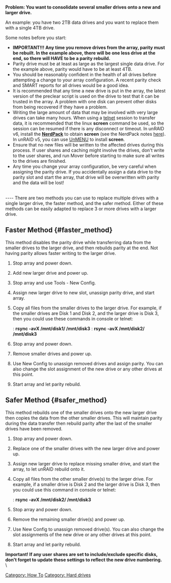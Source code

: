 \
**Problem: You want to consolidate several smaller drives onto a new and
larger drive.**

An example: you have two 2TB data drives and you want to replace them
with a single 4TB drive.

Some notes before you start:

- **IMPORTANT!!! Any time you remove drives from the array, parity
    must be rebuilt. In the example above, there will be one less drive
    at the end, so there will HAVE to be a parity rebuild.**
- Parity drive must be at least as large as the largest single data
    drive. For the example above, parity would have to be at least 4TB.
- You should be reasonably confident in the health of all drives
    before attempting a change to your array configuration. A recent
    parity check and SMART reports for all drives would be a good idea.
- It is recommended that any time a new drive is put in the array, the
    latest version of the preclear script is used on the drive to test
    that it can be trusted in the array. A problem with one disk can
    prevent other disks from being recovered if they have a problem.
- Writing the large amount of data that may be involved with very
    large drives can take many hours. When using a
    [telnet](telnet "wikilink") session to transfer data, it is
    recommended that the linux **screen** command be used, so the
    session can be resumed if there is any disconnect or timeout. In
    unRAID v6, install the
    **[NerdPack](http://lime-technology.com/forum/index.php?topic=37541)**
    to obtain **screen** (see the NerdPack notes
    [here](http://lime-technology.com/wiki/index.php/Upgrading_to_UnRAID_v6#Plugins)).
    In unRAID v5, you can use [UnMENU](UnRAID_Add_Ons#UnMENU "wikilink")
    to install **screen**.
- Ensure that no new files will be written to the affected drives
    during this process. If user shares and caching might involve the
    drives, don\'t write to the user shares, and run Mover before
    starting to make sure all writes to the drives are finished.
- Any time you change your array configuration, be very careful when
    assigning the parity drive. If you accidentally assign a data drive
    to the parity slot and start the array, that drive will be
    overwritten with parity and the data will be lost!

\
\-\-\-- There are two methods you can use to replace multiple drives
with a single larger drive, the faster method, and the safer method.
Either of these methods can be easily adapted to replace 3 or more
drives with a larger drive.

## Faster Method {#faster_method}

This method disables the parity drive while transferring data from the
smaller drives to the larger drive, and then rebuilds parity at the end.
Not having parity allows faster writing to the larger drive.

1. Stop array and power down.
2. Add new larger drive and power up.
3. Stop array and use Tools - New Config.
4. Assign new larger drive to new slot, unassign parity drive, and
    start array.
5. Copy all files from the smaller drives to the larger drive. For
    example, if the smaller drives are Disk 1 and Disk 2, and the larger
    drive is Disk 3, then you could use these commands in console or
    telnet:

    :   **rsync -avX /mnt/disk1/ /mnt/disk3**
    :   **rsync -avX /mnt/disk2/ /mnt/disk3**
6. Stop array and power down.
7. Remove smaller drives and power up.
8. Use New Config to unassign removed drives and assign parity. You can
    also change the slot assignment of the new drive or any other drives
    at this point.
9. Start array and let parity rebuild.

## Safer Method {#safer_method}

This method rebuilds one of the smaller drives onto the new larger drive
then copies the data from the other smaller drives. This will maintain
parity during the data transfer then rebuild parity after the last of
the smaller drives have been removed.

1. Stop array and power down.
2. Replace one of the smaller drives with the new larger drive and
    power up.
3. Assign new larger drive to replace missing smaller drive, and start
    the array, to let unRAID rebuild onto it.
4. Copy all files from the other smaller drive(s) to the larger drive.
    For example, if a smaller drive is Disk 2 and the larger drive is
    Disk 3, then you could use this command in console or telnet:

    :   **rsync -avX /mnt/disk2/ /mnt/disk3**
5. Stop array and power down.
6. Remove the remaining smaller drive(s) and power up.
7. Use New Config to unassign removed drive(s). You can also change the
    slot assignments of the new drive or any other drives at this point.
8. Start array and let parity rebuild.

**Important! If any user shares are set to include/exclude specific
disks, don\'t forget to update these settings to reflect the new drive
numbering.**\
\

[Category: How To](Category:_How_To "wikilink") [Category: Hard
drives](Category:_Hard_drives "wikilink")
